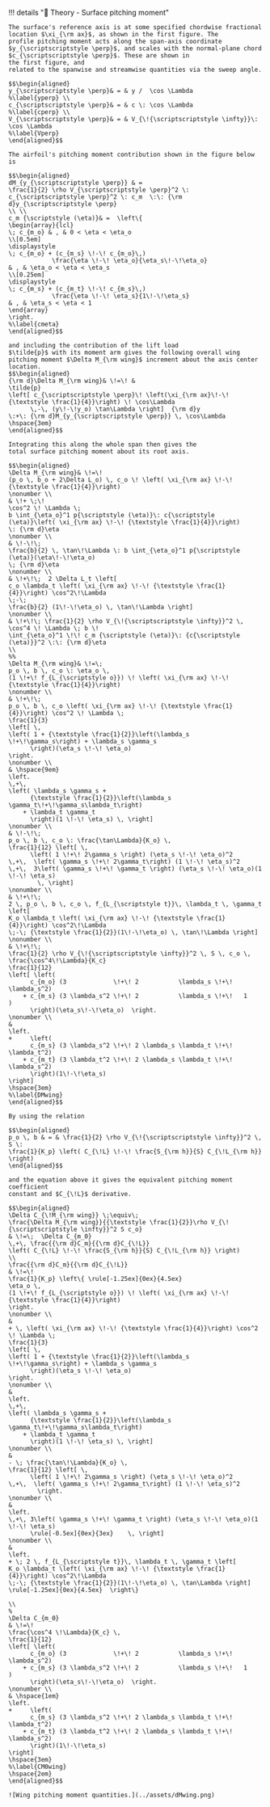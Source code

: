 !!! details "📖 Theory - Surface pitching moment"

    The surface's reference axis is at some specified chordwise fractional
    location $\xi_{\rm ax}$, as shown in the first figure. The
    profile pitching moment acts along the span-axis coordinate
    $y_{\scriptscriptstyle \perp}$, and scales with the normal-plane chord
    $c_{\scriptscriptstyle \perp}$. These are shown in
    the first figure, and
    related to the spanwise and streamwise quantities via the sweep angle.

    $$\begin{aligned}
    y_{\scriptscriptstyle \perp}& = & y /  \cos \Lambda 
    %\label{yperp} \\
    c_{\scriptscriptstyle \perp}& = & c \: \cos \Lambda 
    %\label{cperp} \\
    V_{\scriptscriptstyle \perp}& = & V_{\!{\scriptscriptstyle \infty}}\: \cos \Lambda 
    %\label{Vperp} 
    \end{aligned}$$ 

    The airfoil's pitching moment contribution shown in the figure below is

    $$\begin{aligned}
    dM_{y_{\scriptscriptstyle \perp}} & =  
    \frac{1}{2} \rho V_{\scriptscriptstyle \perp}^2 \: c_{\scriptscriptstyle \perp}^2 \: c_m  \:\: {\rm d}y_{\scriptscriptstyle \perp}
    \\ \\
    c_m {\scriptstyle (\eta)}& =  \left\{
    \begin{array}{lcl}
    \; c_{m_o} & , & 0 < \eta < \eta_o
    \\[0.5em]
    \displaystyle
    \; c_{m_o} + (c_{m_s} \!-\! c_{m_o}\,) 
                \frac{\eta \!-\! \eta_o}{\eta_s\!-\!\eta_o}
    & , & \eta_o < \eta < \eta_s
    \\[0.25em]
    \displaystyle
    \; c_{m_s} + (c_{m_t} \!-\! c_{m_s}\,) 
                \frac{\eta \!-\! \eta_s}{1\!-\!\eta_s}
    & , & \eta_s < \eta < 1
    \end{array}
    \right.
    %\label{cmeta}
    \end{aligned}$$ 

    and including the contribution of the lift load
    $\tilde{p}$ with its moment arm gives the following overall wing
    pitching moment $\Delta M_{\rm wing}$ increment about the axis center
    location. 
    $$\begin{aligned}
    {\rm d}\Delta M_{\rm wing}& \!=\! & 
    \tilde{p}
    \left[ c_{\scriptscriptstyle \perp}\! \left(\xi_{\rm ax}\!-\!{\textstyle \frac{1}{4}}\right) \! \cos\Lambda
          \,-\, (y\!-\!y_o) \tan\Lambda \right]  {\rm d}y 
    \:+\: {\rm d}M_{y_{\scriptscriptstyle \perp}} \, \cos\Lambda \hspace{3em}
    \end{aligned}$$ 

    Integrating this along the whole span then gives the
    total surface pitching moment about its root axis. 

    $$\begin{aligned}
    \Delta M_{\rm wing}& \!=\!  
    (p_o \, b_o + 2\Delta L_o) \, c_o \! \left( \xi_{\rm ax} \!-\! {\textstyle \frac{1}{4}}\right) 
    \nonumber \\
    & \!+ \;\! 
    \cos^2 \! \Lambda \;
    b \int_{\eta_o}^1 p{\scriptstyle (\eta)}\: c{\scriptstyle (\eta)}\left( \xi_{\rm ax} \!-\! {\textstyle \frac{1}{4}}\right) 
    \: {\rm d}\eta 
    \nonumber \\
    & \!-\!\; 
    \frac{b}{2} \, \tan\!\Lambda \: b \int_{\eta_o}^1 p{\scriptstyle (\eta)}(\eta\!-\!\eta_o) 
    \; {\rm d}\eta 
    \nonumber \\
    & \!+\!\;  2 \Delta L_t \left[
    c_o \lambda_t \left( \xi_{\rm ax} \!-\! {\textstyle \frac{1}{4}}\right) \cos^2\!\Lambda 
    \;-\;
    \frac{b}{2} (1\!-\!\eta_o) \, \tan\!\Lambda \right]
    \nonumber \\
    & \!+\!\; \frac{1}{2} \rho V_{\!{\scriptscriptstyle \infty}}^2 \, \cos^4 \! \Lambda \; b \!
    \int_{\eta_o}^1 \!\! c_m {\scriptstyle (\eta)}\: {c{\scriptstyle (\eta)}}^2 \:\: {\rm d}\eta 
    \\
    %%
    \Delta M_{\rm wing}& \!=\; 
    p_o \, b \, c_o \: \eta_o \,
    (1 \!+\! f_{L_{\scriptstyle o}}) \! \left( \xi_{\rm ax} \!-\! {\textstyle \frac{1}{4}}\right) 
    \nonumber \\
    & \!+\!\;
    p_o \, b \, c_o \left( \xi_{\rm ax} \!-\! {\textstyle \frac{1}{4}}\right) \cos^2 \! \Lambda \;
    \frac{1}{3}
    \left[ \,
    \left( 1 + {\textstyle \frac{1}{2}}\left(\lambda_s \!+\!\gamma_s\right) + \lambda_s \gamma_s
          \right)(\eta_s \!-\! \eta_o) 
    \right.
    \nonumber \\
    & \hspace{9em}
    \left.
    \,+\,
    \left( \lambda_s \gamma_s + 
          {\textstyle \frac{1}{2}}\left(\lambda_s \gamma_t\!+\!\gamma_s\lambda_t\right)
        + \lambda_t \gamma_t
          \right)(1 \!-\! \eta_s) \, \right]
    \nonumber \\
    & \!-\!\;
    p_o \, b \, c_o \: \frac{\tan\Lambda}{K_o} \, 
    \frac{1}{12} \left[ \,
          \left( 1 \!+\! 2\gamma_s \right) (\eta_s \!-\! \eta_o)^2 
    \,+\,  \left( \gamma_s \!+\! 2\gamma_t\right) (1 \!-\! \eta_s)^2
    \,+\,  3\left( \gamma_s \!+\! \gamma_t \right) (\eta_s \!-\! \eta_o)(1 \!-\! \eta_s)
            \, \right]
    \nonumber \\
    & \!+\!\;
    2 \, p_o \, b \, c_o \, f_{L_{\scriptstyle t}}\, \lambda_t \, \gamma_t \left[
    K_o \lambda_t \left( \xi_{\rm ax} \!-\! {\textstyle \frac{1}{4}}\right) \cos^2\!\Lambda 
    \;-\; {\textstyle \frac{1}{2}}(1\!-\!\eta_o) \, \tan\!\Lambda \right]
    \nonumber \\
    & \!+\!\; 
    \frac{1}{2} \rho V_{\!{\scriptscriptstyle \infty}}^2 \, S \, c_o \, \frac{\cos^4\!\Lambda}{K_c} 
    \frac{1}{12}
    \left[ \left(
          c_{m_o} (3             \!+\! 2           \lambda_s \!+\! \lambda_s^2)
        + c_{m_s} (3 \lambda_s^2 \!+\! 2           \lambda_s \!+\!   1        )
          \right)(\eta_s\!-\!\eta_o)  \right.
    \nonumber \\
    &
    \left.
    +     \left(
          c_{m_s} (3 \lambda_s^2 \!+\! 2 \lambda_s \lambda_t \!+\! \lambda_t^2)
        + c_{m_t} (3 \lambda_t^2 \!+\! 2 \lambda_s \lambda_t \!+\! \lambda_s^2)
          \right)(1\!-\!\eta_s)  
    \right]
    \hspace{3em}
    %\label{DMwing}
    \end{aligned}$$ 

    By using the relation 

    $$\begin{aligned}
    p_o \, b & = & \frac{1}{2} \rho V_{\!{\scriptscriptstyle \infty}}^2 \, S \:
    \frac{1}{K_p} \left( C_{\!L} \!-\! \frac{S_{\rm h}}{S} C_{\!L_{\rm h}} \right)
    \end{aligned}$$ 

    and the equation above it gives the equivalent pitching moment coefficient
    constant and $C_{\!L}$ derivative. 

    $$\begin{aligned}
    \Delta C_{\!M_{\rm wing}} \;\equiv\;
    \frac{\Delta M_{\rm wing}}{{\textstyle \frac{1}{2}}\rho V_{\!{\scriptscriptstyle \infty}}^2 S c_o}
    & \!=\;  \Delta C_{m_0} 
    \,+\, \frac{{\rm d}C_m}{{\rm d}C_{\!L}} 
    \left( C_{\!L} \!-\! \frac{S_{\rm h}}{S} C_{\!L_{\rm h}} \right)
    \\
    \frac{{\rm d}C_m}{{\rm d}C_{\!L}} 
    & \!=\! 
    \frac{1}{K_p} \left\{ \rule[-1.25ex]{0ex}{4.5ex}
    \eta_o \,
    (1 \!+\! f_{L_{\scriptstyle o}}) \! \left( \xi_{\rm ax} \!-\! {\textstyle \frac{1}{4}}\right) 
    \right.
    \nonumber \\
    & 
    + \, \left( \xi_{\rm ax} \!-\! {\textstyle \frac{1}{4}}\right) \cos^2 \! \Lambda \;
    \frac{1}{3}
    \left[ \,
    \left( 1 + {\textstyle \frac{1}{2}}\left(\lambda_s \!+\!\gamma_s\right) + \lambda_s \gamma_s
          \right)(\eta_s \!-\! \eta_o) 
    \right.
    \nonumber \\
    &
    \left.
    \,+\,
    \left( \lambda_s \gamma_s + 
          {\textstyle \frac{1}{2}}\left(\lambda_s \gamma_t\!+\!\gamma_s\lambda_t\right)
        + \lambda_t \gamma_t
          \right)(1 \!-\! \eta_s) \, \right]
    \nonumber \\
    & 
    - \; \frac{\tan\!\Lambda}{K_o} \,
    \frac{1}{12} \left[ \,
          \left( 1 \!+\! 2\gamma_s \right) (\eta_s \!-\! \eta_o)^2 
    \,+\,  \left( \gamma_s \!+\! 2\gamma_t\right) (1 \!-\! \eta_s)^2 
            \right.
    \nonumber \\
    & 
    \left.
    \,+\, 3\left( \gamma_s \!+\! \gamma_t \right) (\eta_s \!-\! \eta_o)(1 \!-\! \eta_s)
          \rule[-0.5ex]{0ex}{3ex}    \, \right]
    \nonumber \\
    & 
    \left.
    + \; 2 \, f_{L_{\scriptstyle t}}\, \lambda_t \, \gamma_t \left[
    K_o \lambda_t \left( \xi_{\rm ax} \!-\! {\textstyle \frac{1}{4}}\right) \cos^2\!\Lambda 
    \;-\; {\textstyle \frac{1}{2}}(1\!-\!\eta_o) \, \tan\Lambda \right]
    \rule[-1.25ex]{0ex}{4.5ex}  \right\}

    \\
    %
    \Delta C_{m_0} 
    & \!=\! 
    \frac{\cos^4 \!\Lambda}{K_c} \,
    \frac{1}{12}
    \left[ \left(
          c_{m_o} (3             \!+\! 2           \lambda_s \!+\! \lambda_s^2)
        + c_{m_s} (3 \lambda_s^2 \!+\! 2           \lambda_s \!+\!   1        )
          \right)(\eta_s\!-\!\eta_o)  \right.
    \nonumber \\
    & \hspace{1em}
    \left.
    +     \left(
          c_{m_s} (3 \lambda_s^2 \!+\! 2 \lambda_s \lambda_t \!+\! \lambda_t^2)
        + c_{m_t} (3 \lambda_t^2 \!+\! 2 \lambda_s \lambda_t \!+\! \lambda_s^2)
          \right)(1\!-\!\eta_s)  
    \right]
    \hspace{3em}
    %\label{CM0wing}
    \hspace{2em}
    \end{aligned}$$
    
    ![Wing pitching moment quantities.](../assets/dMwing.png)
